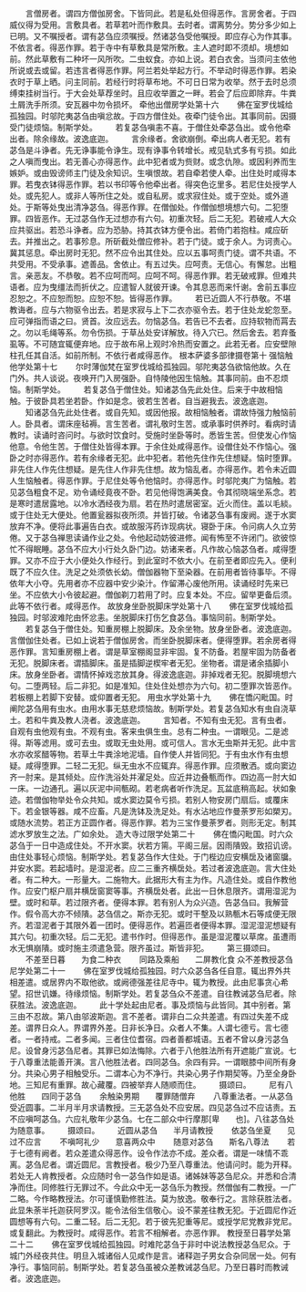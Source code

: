 <!-- { "loadSidebar": true } -->
　　言僧房者。谓四方僧伽房舍。下皆同此。若是私处但得恶作。言房舍者。于四威仪得为受用。言敷具者。若草若叶而作敷具。去时者。谓离势分。势分多少如上已明。又不嘱授者。谓有苾刍应须嘱授。然诸苾刍受他嘱授。即应存心为作其事。不依言者。得恶作罪。若于寺中有草敷具是常所敷。主人遮时即不须却。境想如前。然此草敷有二种坏一风所吹。二虫蚁食。亦如上说。若白衣舍。当须问主依他所说或去或留。若违言者得恶作罪。阿兰若处举起方行。不举动时得恶作罪。若染衣时于草上晒。问主同前。若经行时将草布地。不可日日常为收举。然于去时总须缚束挂树当行。于大会处草荐坐时。且应收举置之一畔。若会了后应即除弃。牛粪土屑洗手所须。安瓦器中勿令损坏。
牵他出僧房学处第十六
　　佛在室罗伐城给孤独园。时邬陀夷苾刍由嗔忿故。于四方僧住处。夜牵门徒令出。其事同前。因摄受门徒烦恼。制斯学处。
　　若复苾刍嗔恚不喜。于僧住处牵苾刍出。或令他牵出者。除余缘故。波逸底迦。
　　言余缘者。舍欲崩倒。牵出病人者无犯。若有苾刍是斗诤者。先无诤事能令诤生。现有诤事令转增长。戒见轨式多有亏损。如此之人嗔而曳出。若无善心亦得恶作。此中犯者或为赀财。或念仇隙。或因利养而生嫉妒。或由毁谤师主门徒及余知识。生嗔恨故。若自牵若使人牵。出住处时咸得本罪。若曳衣钵得恶作罪。若以书印等令他牵出者。得突色讫里多。若尼住处授学人处。或先犯人。或非人等所住之处。或自私房。或求寂住处。或于空处。或外道处。于斯等处曳出清净苾刍。得恶作罪。在僧伽处。作僧伽想境想六句。二犯堕罪。四皆恶作。无过苾刍作无过想亦有六句。初重次轻。后二无犯。若破戒人大众应共驱出。若恐斗诤者。应为恐胁。持其衣钵方便令出。若倚门若抱柱。咸应斫去。并推出之。若事殄息。所斫截处僧应修补。若于门徒。或于余人。为诃责心。冀其惩息。牵出房时无犯。然不应令出其住处。应以五事呵责门徒。谓不共语。不共受用。不受承事。遮善品。舍依止。有五过失。应呵责。无信心。有懈怠。出粗言。亲恶友。不恭敬。若不应呵而呵。应呵不呵。得恶作罪。若无破戒罪。但难共语者。应为曳缰法而折伏之。应遣智人就彼开谏。令其息恶而来忏谢。舍前五事应忍恕之。不应恕而恕。应恕不恕。皆得恶作罪。
　　若已近圆人不行恭敬。不堪教诲者。应与六物驱令出去。若是求寂与上下二衣亦驱令去。若于住处龙蛇忽至。应可弹指而语之曰。贤首。汝应远去。勿恼苾刍。若告已不去者。应持软物而罥去之。勿以毛绳等系。勿令伤损。于草丛处安详解放。待入穴已。然后舍去。若弃蚤虱等。不可随宜辄便弃地。应于故布帛上观时冷热而安置之。此若无者。应安壁隙柱孔任其自活。如前所制。不依行者咸得恶作。
根本萨婆多部律摄卷第十
强恼触他学处第十七
　　尔时薄伽梵在室罗伐城给孤独园。邬陀夷苾刍欲恼他故。久在门外。共人谈说。夜唤开门入房强卧。自恃陵他因生恼触。其事同前。由不忍烦恼。制斯学处。
　　若复苾刍于僧住处。知诸苾刍先此处住。后来于中故相恼触。于彼卧具若坐若卧。作如是念。彼若生苦者。自当避我去。波逸底迦。
　　知诸苾刍先此处住者。或自先知。或因他报。故相恼触者。谓故恃强力触恼前人。卧具者。谓床座毡褥。言生苦者。谓礼敬时生苦。或承事时供养时。看病时请教时。读诵时咨问时。与欲时饮食时。受施时坐卧等时。悉皆生苦。但使发心作恼他意。令他生苦。于僧住处皆得本罪。于余住处咸得恶作。设僧住处不作恼心。强卧之时亦得恶作。若有余缘者无犯。此中犯者。若他先住作先住想疑。恼时堕罪。非先住人作先住想疑。是先住人作非先住想。故为恼乱者。亦得恶作。若令未近圆人生恼触者。得恶作罪。于尼住处等令他恼时。亦得恶作。时邬陀夷广为恼触。若见苾刍粗食不足。劝令诵经竟夜不卧。若见他得饱满美食。令其彻晓端坐系念。若是寒时遣居露地。以冷水洒经夜为扇。若在热时遣居密室。近火而住。盖以毛緂。或于住处无大便处。他置瓮器拟夜所须。并皆打破。令诸苾刍事有废阙。遂于水窦放弃不净。便将此事遍告白衣。或故服泻药诈现病状。寝卧于床。令问病人久立劳倦。又于苾刍禅思读诵作业之处。令他起动妨彼进修。闻有怖至不许闭门。欲彼惊忙不得眠睡。苾刍不应大小行处久卧门边。妨诸来者。凡作故心恼苾刍者。咸得堕罪。又亦不应于大小便处久作经行。到此室时不依大小。在前至者即应先入。便利既了不应久住。洗足之处须依长幼。僧伽器物下至染器。在前用者皆待事毕。不得依年大小夺。先用者亦不应器中安少染汁。作留滞心废他所用。读诵经时先来已坐。不应依大小令彼起避。僧伽剃刀若用了时。应复本处。不应。留举更备后须。此等不依行者。咸得恶作。
故放身坐卧脱脚床学处第十八
　　佛在室罗伐城给孤独园。时邬波难陀由怀忿恚。坐脱脚床打伤乞食苾刍。事恼同前。制斯学处。
　　若复苾刍于僧住处。知重房棚上脱脚床。及余坐物。放身坐卧者。波逸底迦。言僧伽住处者。已如上说若于僧伽房舍。而坐卧脱脚床者。便得堕罪。若余房者得恶作罪。言知重房棚上者。谓是草室棚阁显非牢固。复不防备。若屋牢固为防备者无犯。脱脚床者。谓插脚床。虽是插脚逆楔牢者无犯。坐物者。谓是诸余插脚小床。放身坐卧者。谓情怀掉戏恣放其身。得波逸底迦。非掉戏者无犯。脱脚境想六句。二堕两轻。后二非犯。如是准知。住处住处想亦为六句。初二堕罪次皆恶作。若板棚上若脚下安替。或仰置者无犯。
用虫水学处第十九
　　佛在憍闪毗国。时阐陀苾刍用有虫水。由用水事无慈悲烦恼故。制斯学处。若复苾刍知水有虫自浇草土。若和牛粪及教人浇者。波逸底迦。
　　言知者。不知有虫无犯。言有虫者。自观有虫他观有虫。不观有虫。客来虫俱生虫。总有二种虫。一谓眼见。二是滤得。斯等滤用。或可去虫。或取无虫处用。或可信人。言水无虫斯并无犯。此中言水亦收浆醋等物。若草土牛粪涂地泥墙。自作使人并皆同犯。于有虫水作有虫想疑。咸得堕罪。二轻二无犯。纵无虫水不应辄弃。得恶作罪。应须散洒。或向窦边齐一肘来。是其倾处。应作洗浴处并濯足处。应近井边叠甎而作。四边高一肘大如一床。一边通孔。遍以灰泥中间甎砌。若老病者听作洗足。瓦盆底稍高起。状如象迹。若僧伽物举处令众共知。或水窦边莫令亏损。若别人物安房门扇后。或覆床下。若金银等器。咸不应畜。凡是洗钵及洗足处。有水沾地应作曼荼罗形如槊刃。或随水流势。若正方正圆作者。得恶作罪。若为三宝作曼荼罗者。则形无定。制其滤水罗放生之法。广如余处。
造大寺过限学处第二十
　　佛在憍闪毗国。时六众苾刍于一日中造成住处。不开水窦。状若方篅。平阁三层。因雨隤毁。致招讥谤。由住处事轻心烦恼。制斯学处。若复苾刍作大住处。于门梐边应安横扂及诸窗牖。并安水窦。若起墙时。是湿泥者。应二三重齐横扂处。若过者波逸底迦。言大住处者。有二种大。一形量大。二施物大。此据形大有主为作。凡造住处。或自作教他作。应安门枢户扇并横扂窗窦等事。齐横扂处者。此出一日休息限齐。谓用湿泥为壁。或时和草。若过限齐者。便得本罪。若有别人为众兴造。告苾刍曰。我解营作。假令高大亦不倾隤。苾刍信之。斯亦无犯。或时干墼及以熟甎木石等成便无限齐。若湿泥者于其限外着一团时。便得恶作。若遍匝者便得本罪。湿泥湿泥想疑有其六句。初重次轻。后二无犯。遣书作时。但得恶作。虽是湿泥覆以草席。虽遭雨水无惧崩隤。或时施主须遣急营。限齐虽过。斯皆非犯。
　　第三摄颂曰。
　　不差至日暮　　为食二种衣
　　同路及乘船　　二屏教化食
众不差教授苾刍尼学处第二十一
　　佛在室罗伐城给孤独园。时六众苾刍各任自意。辄出界外共相差遣。或居界内不取他欲。或阙德强差往尼寺中。辄为教授。此由尼事贪心希望。招世讥嫌。待缘烦恼。制斯学处。若复苾刍众不差遣。自往教诫苾刍尼者。除获胜法。波逸底迦。
　　此十学处起由尼者。事及烦恼与此皆同。其中别者。第三由不忍故。第八由邬波斯迦。言不差者。谓非白二众共差遣。有四过失差不成差。谓界日众人。界谓界外差。日非长净日。众者人不集。人谓七德亏。言七德者。一者持戒。二者多闻。三者住位耆宿。四者善都城语。五者不曾以身污苾刍尼。设曾身污苾刍尼者。其罪已如法悔除。六者于八他胜法所有开遮能广宣说。七于八尊重法能善开演。言八他胜法者。四同苾刍。余四有异。一谓眼膝中间所有身分。共染心男子相触受乐。二谓本心为不净行。共染心男子作期契等。乃至全身卧地。三知尼有重罪。故心藏覆。四被举弃人随顺而住。
　　摄颂曰。
　　尼有八他胜　　四同于苾刍
　　余触染男期　　覆罪随僧弃
　　八尊重法者。一从苾刍受近圆事。二半月半月求请教授。三无苾刍处不应安居。四见苾刍过不应诘责。五不应嗔呵苾刍。六应礼敬年少苾刍。七在二部众中行摩那[卑　　也]。八往苾刍处为随意事。
　　摄颂曰。
　　近圆从苾刍　　半月请教授
　　依苾刍坐夏　　见过不应言
　　不嗔呵礼少　　意喜两众中
　　随意对苾刍　　斯名八尊法
　　若于七德有阙者。若众差遣众得恶作。设令作法亦不成。差众者。谓是一味情不乖离。苾刍尼者。谓近圆尼。言教授者。极少乃至八尊重法。他请问时。能为开释。若处无人肯教授者。众应随时令一苾刍作如是语。诸姊妹等苾刍尼众。并悉和合清净而住。同修胜行无罪过不。今此众中无一苾刍乐为教授。然僧伽有二教授。一广二略。今作略教授法。尔可谨慎勤修胜法。莫为放逸。敬奉行之。言除获胜法者。此显朱荼半托迦获阿罗汉。能令法俗生信敬心。设不蒙差往教无犯。于近圆尼作近圆想等有六句。二重二轻。后二无犯。若于彼先犯重等尼。或授学尼党教非党尼。或复翻此。为教授时。咸得恶作。若言不相解者。亦恶作罪。
教授至日暮学处第二十二
　　佛在室罗伐城给孤独园。时难陀苾刍于非时中说法教授苾刍尼众。于城门外经夜共住。明旦入城诸俗人见咸作是言。诸释迦子男女合杂同居一处。何有净行。事恼同前。制斯学处。若复苾刍虽被众差教诫苾刍尼。乃至日暮时而教诫者。波逸底迦。
